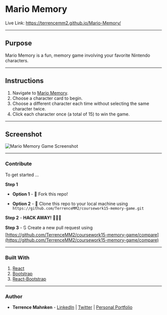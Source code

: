 # Mario Memory
Live Link: https://terrencemm2.github.io/Mario-Memory/

- - -

## Purpose  
Mario Memory is a fun, memory game involving your favorite Nintendo characters.

- - - 

## Instructions  

1. Navigate to [Mario Memory](https://terrencemm2.github.io/Mario-Memory/).  
2. Choose a character card to begin.
3. Choose a different character each time without selecting the same character twice.
4. Click each character once (a total of 15) to win the game.

- - - 

## Screenshot
![Mario Memory Game Screenshot](../media/mario-memory-screenshot.png?raw=true)

- - - 

### Contribute  

To get started ...

**Step 1**

- **Option 1** - 🍴 Fork this repo!

- **Option 2** - 👯 Clone this repo to your local machine using `https://github.com/TerrenceMM2/coursework15-memory-game.git`

**Step 2** - **HACK AWAY!** 🔨🔨🔨

**Step 3** - 🔃 Create a new pull request using [https://github.com/TerrenceMM2/coursework15-memory-game/compare](https://github.com/TerrenceMM2/coursework15-memory-game/compare)

- - -

### Built With
1. [React](https://reactjs.org/)
2. [Bootstrap](https://getbootstrap.com/)
3. [React-Bootstrap](https://www.npmjs.com/package/react-bootstrap)

- - -

### Author
* **Terrence Mahnken** - [LinkedIn](https://www.linkedin.com/in/terrencemahnken/) | [Twitter](https://twitter.com/TerrenceMahnken) | [Personal Portfolio](https://terrencemm2.github.io/)
